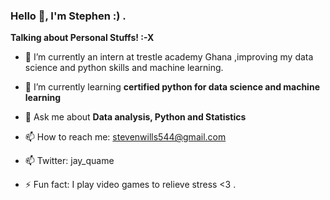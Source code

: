 ### Hello 👋, I'm Stephen :) .


**Talking about Personal Stuffs! :-X**


- 🔭 I’m currently an intern at trestle academy Ghana ,improving my data science and python skills and machine learning.

- 🌱 I’m currently learning **certified python for data science and machine learning**

- 💬 Ask me about **Data analysis, Python and Statistics**

- 📫 How to reach me: stevenwills544@gmail.com

- 📫 Twitter: jay_quame

- ⚡ Fun fact: I play video games to relieve stress <3 .
</br>

<br></br>

